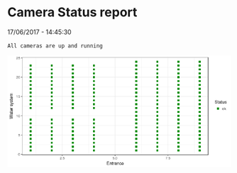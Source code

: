 Camera Status report
================
17/06/2017 - 14:45:30

    All cameras are up and running

![](camreport_files/figure-markdown_github/unnamed-chunk-2-1.png)
